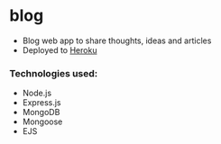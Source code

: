 # blog
  * Blog web app to share thoughts, ideas and articles
  * Deployed to <a href="https://blog-mania.herokuapp.com/blogs" target="_blank" >Heroku</a>

### Technologies used:
 * Node.js
 * Express.js
 * MongoDB
 * Mongoose
 * EJS
